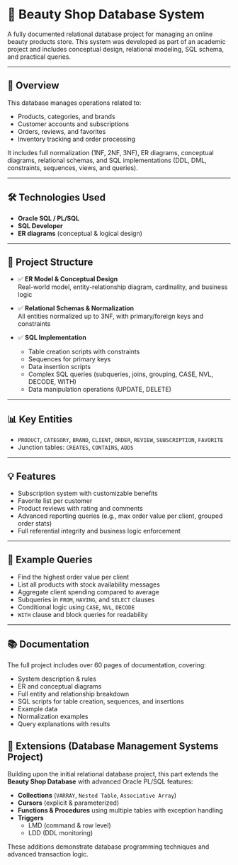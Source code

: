 # 💄 Beauty Shop Database System

A fully documented relational database project for managing an online beauty products store. This system was developed as part of an academic project and includes conceptual design, relational modeling, SQL schema, and practical queries.

---

## 📌 Overview

This database manages operations related to:

- Products, categories, and brands
- Customer accounts and subscriptions
- Orders, reviews, and favorites
- Inventory tracking and order processing

It includes full normalization (1NF, 2NF, 3NF), ER diagrams, conceptual diagrams, relational schemas, and SQL implementations (DDL, DML, constraints, sequences, views, and queries).

---

## 🛠️ Technologies Used

- **Oracle SQL / PL/SQL**
- **SQL Developer**
- **ER diagrams** (conceptual & logical design)

---

## 📁 Project Structure

- ✅ **ER Model & Conceptual Design**  
  Real-world model, entity-relationship diagram, cardinality, and business logic

- ✅ **Relational Schemas & Normalization**  
  All entities normalized up to 3NF, with primary/foreign keys and constraints

- ✅ **SQL Implementation**  
  - Table creation scripts with constraints  
  - Sequences for primary keys  
  - Data insertion scripts  
  - Complex SQL queries (subqueries, joins, grouping, CASE, NVL, DECODE, WITH)  
  - Data manipulation operations (UPDATE, DELETE)

---

## 📊 Key Entities

- `PRODUCT`, `CATEGORY`, `BRAND`, `CLIENT`, `ORDER`, `REVIEW`, `SUBSCRIPTION`, `FAVORITE`
- Junction tables: `CREATES`, `CONTAINS`, `ADDS`

---

## 💡 Features

- Subscription system with customizable benefits
- Favorite list per customer
- Product reviews with rating and comments
- Advanced reporting queries (e.g., max order value per client, grouped order stats)
- Full referential integrity and business logic enforcement

---

## 🧪 Example Queries

- Find the highest order value per client  
- List all products with stock availability messages  
- Aggregate client spending compared to average  
- Subqueries in `FROM`, `HAVING`, and `SELECT` clauses  
- Conditional logic using `CASE`, `NVL`, `DECODE`  
- `WITH` clause and block queries for readability

---

## 📚 Documentation

The full project includes over 60 pages of documentation, covering:

- System description & rules  
- ER and conceptual diagrams  
- Full entity and relationship breakdown  
- SQL scripts for table creation, sequences, and insertions  
- Example data  
- Normalization examples  
- Query explanations with results

## 🚀 Extensions (Database Management Systems Project)

Building upon the initial relational database project, this part extends the **Beauty Shop Database** with advanced Oracle PL/SQL features:

- **Collections** (`VARRAY`, `Nested Table`, `Associative Array`)
- **Cursors** (explicit & parameterized)
- **Functions & Procedures** using multiple tables with exception handling
- **Triggers**
  - LMD (command & row level)
  - LDD (DDL monitoring)

These additions demonstrate database programming techniques and advanced transaction logic.






